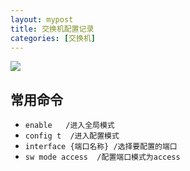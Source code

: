 ```yaml
---
layout: mypost
title: 交换机配置记录
categories: [交换机]
---
```


![](https://niusdimage-1258441135.cos.ap-chengdu.myqcloud.com/img/Desert.jpg)
## 常用命令
* `enable   /进入全局模式`
* `config t  /进入配置模式`
* `interface {端口名称} /选择要配置的端口`
* `sw mode access  /配置端口模式为access`